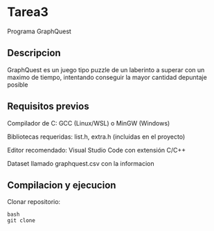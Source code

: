 # Tarea3
Programa GraphQuest

## Descripcion
GraphQuest es un juego tipo puzzle de un laberinto a superar con un maximo de tiempo, intentando conseguir la mayor cantidad depuntaje posible

## Requisitos previos
Compilador de C: GCC (Linux/WSL) o MinGW (Windows)

Bibliotecas requeridas: list.h, extra.h (incluidas en el proyecto)

Editor recomendado: Visual Studio Code con extensión C/C++

Dataset llamado graphquest.csv con la informacion

## Compilacion y ejecucion 

Clonar repositorio:
```
bash
git clone 
```
